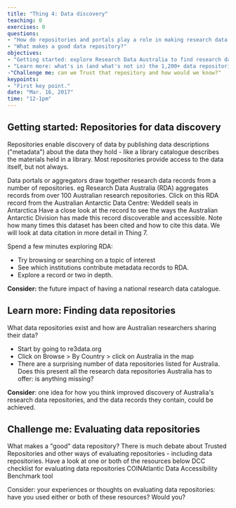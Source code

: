 ```yaml
---
title: "Thing 4: Data discovery"
teaching: 0
exercises: 0
questions:
- "How do repositories and portals play a role in making research data discoverable and accessible?"
- "What makes a good data repository?"
objectives:
- "Getting started: explore Research Data Australia to find research data"
- "Learn more: what's in (and what's not in) the 1,200+ data repositories in re3data?"
-"Challenge me: can we Trust that repository and how would we know?"
keypoints:
- "First key point."
date: "Mar. 16, 2017"
time: "12-1pm"
---
```

## Getting started: Repositories for data discovery

Repositories enable discovery of data by publishing data descriptions ("metadata") about the data they hold - like a library catalogue describes the materials held in a library.  Most repositories provide access to the data itself, but not always.

Data portals or aggregators draw together research data records from a number of repositories. eg Research Data Australia (RDA) aggregates records from over 100 Australian research repositories.
Click on this RDA record from the Australian Antarctic Data Centre: Weddell seals in Antarctica
Have a close look at the record to see the ways the Australian Antarctic Division has made this record discoverable and accessible.  Note how many times this dataset has been cited and how to cite this data.  We will look at data citation in more detail in Thing 7.

Spend a few minutes exploring RDA:

* Try browsing or searching on a topic of interest
* See which institutions contribute metadata records to RDA.  
* Explore a record or two in depth.

**Consider:** the future impact of having a national research data catalogue.

## Learn more: Finding data repositories

What data repositories exist and how are Australian researchers sharing their data?

* Start by going to re3data.org
* Click on Browse > By Country > click on Australia in the map
* There are a surprising number of data repositories listed for Australia.   Does this present all the research data repositories Australia has to offer: is anything missing?

**Consider**:  one idea for how you think improved discovery of Australia's research data repositories, and the data records they contain, could be achieved.


## Challenge me: Evaluating data repositories
What makes a "good" data repository?  There is much debate about Trusted Repositories and other ways of evaluating repositories - including data repositories.
Have a look at one or both of the resources below
DCC checklist for evaluating data repositories
COINAtlantic Data Accessibility Benchmark tool

Consider: your experiences or thoughts on evaluating data repositories: have you used either or both of these resources?  Would you?  

